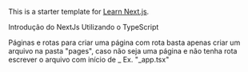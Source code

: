This is a starter template for [Learn Next.js](https://nextjs.org/learn).

Introdução do NextJs
Utilizando o TypeScript

Páginas e rotas
para criar uma página com rota basta apenas criar um arquivo na pasta "pages", caso não seja uma página e não tenha rota escrever o arquivo com início de _ Ex. "_app.tsx"